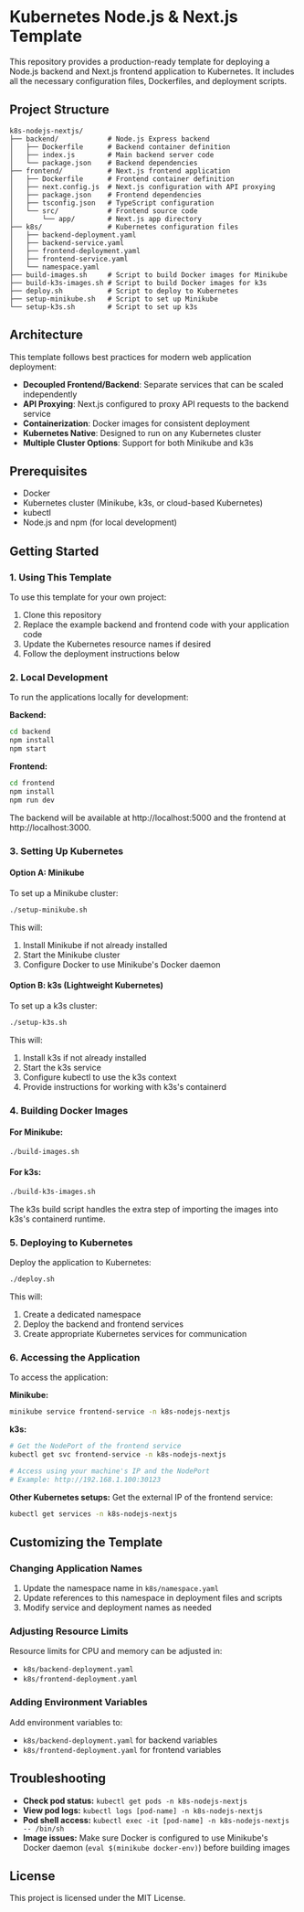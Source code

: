 # Kubernetes Node.js & Next.js Template

This repository provides a production-ready template for deploying a Node.js backend and Next.js frontend application to Kubernetes. It includes all the necessary configuration files, Dockerfiles, and deployment scripts.

## Project Structure

```
k8s-nodejs-nextjs/
├── backend/            # Node.js Express backend
│   ├── Dockerfile      # Backend container definition
│   ├── index.js        # Main backend server code
│   └── package.json    # Backend dependencies
├── frontend/           # Next.js frontend application
│   ├── Dockerfile      # Frontend container definition
│   ├── next.config.js  # Next.js configuration with API proxying
│   ├── package.json    # Frontend dependencies
│   ├── tsconfig.json   # TypeScript configuration
│   └── src/            # Frontend source code
│       └── app/        # Next.js app directory
├── k8s/                # Kubernetes configuration files
│   ├── backend-deployment.yaml
│   ├── backend-service.yaml
│   ├── frontend-deployment.yaml
│   ├── frontend-service.yaml
│   └── namespace.yaml
├── build-images.sh     # Script to build Docker images for Minikube
├── build-k3s-images.sh # Script to build Docker images for k3s
├── deploy.sh           # Script to deploy to Kubernetes
├── setup-minikube.sh   # Script to set up Minikube
└── setup-k3s.sh        # Script to set up k3s
```

## Architecture

This template follows best practices for modern web application deployment:

- **Decoupled Frontend/Backend**: Separate services that can be scaled independently
- **API Proxying**: Next.js configured to proxy API requests to the backend service
- **Containerization**: Docker images for consistent deployment
- **Kubernetes Native**: Designed to run on any Kubernetes cluster
- **Multiple Cluster Options**: Support for both Minikube and k3s

## Prerequisites

- Docker
- Kubernetes cluster (Minikube, k3s, or cloud-based Kubernetes)
- kubectl
- Node.js and npm (for local development)

## Getting Started

### 1. Using This Template

To use this template for your own project:

1. Clone this repository
2. Replace the example backend and frontend code with your application code
3. Update the Kubernetes resource names if desired
4. Follow the deployment instructions below

### 2. Local Development

To run the applications locally for development:

**Backend:**
```bash
cd backend
npm install
npm start
```

**Frontend:**
```bash
cd frontend
npm install
npm run dev
```

The backend will be available at http://localhost:5000 and the frontend at http://localhost:3000.

### 3. Setting Up Kubernetes

#### Option A: Minikube

To set up a Minikube cluster:

```bash
./setup-minikube.sh
```

This will:
1. Install Minikube if not already installed
2. Start the Minikube cluster
3. Configure Docker to use Minikube's Docker daemon

#### Option B: k3s (Lightweight Kubernetes)

To set up a k3s cluster:

```bash
./setup-k3s.sh
```

This will:
1. Install k3s if not already installed
2. Start the k3s service
3. Configure kubectl to use the k3s context
4. Provide instructions for working with k3s's containerd

### 4. Building Docker Images

#### For Minikube:

```bash
./build-images.sh
```

#### For k3s:

```bash
./build-k3s-images.sh
```

The k3s build script handles the extra step of importing the images into k3s's containerd runtime.

### 5. Deploying to Kubernetes

Deploy the application to Kubernetes:

```bash
./deploy.sh
```

This will:
1. Create a dedicated namespace
2. Deploy the backend and frontend services
3. Create appropriate Kubernetes services for communication

### 6. Accessing the Application

To access the application:

**Minikube:**
```bash
minikube service frontend-service -n k8s-nodejs-nextjs
```

**k3s:**
```bash
# Get the NodePort of the frontend service
kubectl get svc frontend-service -n k8s-nodejs-nextjs

# Access using your machine's IP and the NodePort
# Example: http://192.168.1.100:30123
```

**Other Kubernetes setups:**
Get the external IP of the frontend service:
```bash
kubectl get services -n k8s-nodejs-nextjs
```

## Customizing the Template

### Changing Application Names

1. Update the namespace name in `k8s/namespace.yaml`
2. Update references to this namespace in deployment files and scripts
3. Modify service and deployment names as needed

### Adjusting Resource Limits

Resource limits for CPU and memory can be adjusted in:
- `k8s/backend-deployment.yaml`
- `k8s/frontend-deployment.yaml`

### Adding Environment Variables

Add environment variables to:
- `k8s/backend-deployment.yaml` for backend variables
- `k8s/frontend-deployment.yaml` for frontend variables

## Troubleshooting

- **Check pod status:** `kubectl get pods -n k8s-nodejs-nextjs`
- **View pod logs:** `kubectl logs [pod-name] -n k8s-nodejs-nextjs`
- **Pod shell access:** `kubectl exec -it [pod-name] -n k8s-nodejs-nextjs -- /bin/sh`
- **Image issues:** Make sure Docker is configured to use Minikube's Docker daemon (`eval $(minikube docker-env)`) before building images

## License

This project is licensed under the MIT License.
